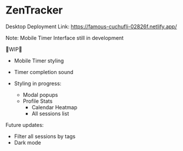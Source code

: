 # ZenTracker
Desktop Deployment Link: https://famous-cuchufli-02826f.netlify.app/

Note: Mobile Timer Interface still in development

🚧WIP🚧
- Mobile Timer styling
- Timer completion sound

- Styling in progress:
  - Modal popups
  - Profile Stats
    - Calendar Heatmap
    - All sessions list

Future updates:
- Filter all sessions by tags
- Dark mode

